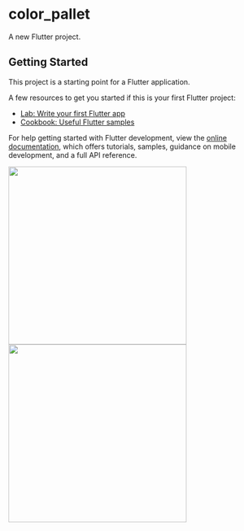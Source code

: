 # color_pallet

A new Flutter project.

## Getting Started

This project is a starting point for a Flutter application.

A few resources to get you started if this is your first Flutter project:

- [Lab: Write your first Flutter app](https://docs.flutter.dev/get-started/codelab)
- [Cookbook: Useful Flutter samples](https://docs.flutter.dev/cookbook)

For help getting started with Flutter development, view the
[online documentation](https://docs.flutter.dev/), which offers tutorials,
samples, guidance on mobile development, and a full API reference.

<img src="https://user-images.githubusercontent.com/114163756/222058574-8e5242c3-0f50-422b-8359-e8f31aeca51a.png" width="350px">
<img src="https://user-images.githubusercontent.com/114163756/222058899-5e7a2366-9a11-46b7-8614-e82cfac6210d.png" width="350px">
